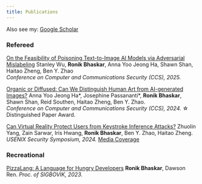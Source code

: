 ```yaml
---
title: Publications
---
```


Also see my: [Google Scholar](https://scholar.google.com/citations?user=dqTwtegAAAAJ&hl=en&oi=ao)

### Refereed

[On the Feasibility of Poisoning Text-to-Image AI Models via Adversarial Mislabeling](https://arxiv.org/abs/2506.21874)
Stanley Wu, **Ronik Bhaskar**, Anna Yoo Jeong Ha, Shawn Shan, Haitao Zheng, Ben Y. Zhao  
*Conference on Computer and Communications Security (CCS), 2025.* 

[Organic or Diffused: Can We Distinguish Human Art from AI-generated Images?](https://arxiv.org/abs/2402.03214)
Anna Yoo Jeong Ha*, Josephine Passananti*, **Ronik Bhaskar**, Shawn Shan, Reid Southen, Haitao Zheng, Ben Y. Zhao.  
*Conference on Computer and Communications Security (CCS), 2024.* 
☆ Distinguished Paper Award.

[Can Virtual Reality Protect Users from Keystroke Inference Attacks?](https://www.usenix.org/system/files/sec23winter-prepub-116-yang-zhuolin.pdf)
Zhuolin Yang, Zain Sarwar, Iris Hwang, **Ronik Bhaskar**, Ben Y. Zhao, Haitao Zheng. 
*USENIX Security Symposium, 2024.* 
[Media Coverage](https://www.newscientist.com/article/2401929-ai-can-steal-passwords-in-virtual-reality-from-avatar-hand-motions/)
<br>

### Recreational

[PizzaLang: A Language for Hungry Developers](/projects/PizzaLang.pdf) 
**Ronik Bhaskar**, Dawson Ren.
*Proc. of SIGBOVIK, 2023.*